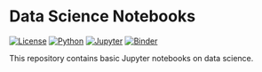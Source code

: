 # Data Science Notebooks

[![License](https://img.shields.io/github/license/shoaibulhaque/Intro-to-Datascience)](https://github.com/shoaibulhaque/Intro-to-Datascience/blob/main/LICENSE)
[![Python](https://img.shields.io/badge/python-%20%7C%20-blue.svg)](https://www.python.org/)
[![Jupyter](https://img.shields.io/badge/Jupyter-Notebooks-orange.svg)](https://jupyter.org/try)
[![Binder](https://mybinder.org/badge_logo.svg)](https://mybinder.org/v2/gh/shoaibulhaque/Intro-to-Datascience/main)

This repository contains basic Jupyter notebooks on data science.

